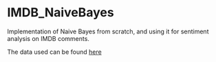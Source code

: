 # IMDB_NaiveBayes

Implementation of Naive Bayes from scratch, and using it for sentiment analysis on IMDB comments.

The data used can be found [here](https://ai.stanford.edu/~amaas/data/sentiment/)
